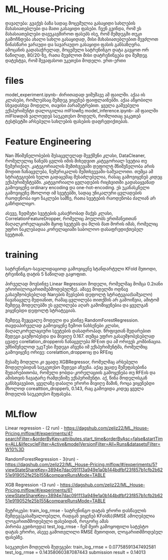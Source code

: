 ﻿# ML_House-Pricing
დავალება: გვაქვს ბაზა სადაც მოცემულია გასაყიდი სახლების მახასიათებლები და მათი გასაყიდი ფასები. ჩვენ გვინდა, რომ ეს მახასიათებლები დავუკავშიროთ ფასებს ისე, რომ შემდეგში თუკი გამოჩნდება ახალი სახლი გასაყიდად, მისი მახასიათებლებით შევძლოთ წინასწარი ვარაუდი და სავარაუდო გასაყიდი ფასის განსაზღვრა.  
ამოცანის გადასაჭრელად, მოცემული სატრენინგო დატა გავყოთ ორ ნაწილად, 80/20-ზე, რათა შევძლოთ მისი დატრენინგება და შემდეგ დატესტვა, რომ შევაფასოთ უკეთესი მოდელი. 
ერთ-ერთი 

# files
model_experiment.ipynb- ძირითადად ვიმუშავე ამ ფაილში. აქაა ის კლასები, რომლებსაც შემდეგ ვიყენებ ფაიფლაინებში. აქაა აწყობილი სხვადასხვა მოდელი, თავისი პარამეტრებით. ყველა გაშვებული ექსპერიმენტი დალოგილია mlFlowზე
model_inference.ipynb- ამ ფაილში mlFlowდან ვალოუდებ საუკეთესო მოდელს, რომლითაც ვაკეთებ ტესტსეტში არსებული სახლების ფასების დაფრედიქთებას. 

# Feature Engineering
Nan მნიშვნელობების შესაცვლელად შევქმენი კლასი, DataCleaner, რომელელიც ნანებს ცვლის იმის მიხედვით კატეგორიალ სვეტია თუ ნუმერიქალ. კატეგორიალის შემთხვევაში დეფოლტ მნიშვნელობა არის მოდით ჩანაცვლება, ნუმერიკალის შემთხვევაში-საშუალოთი. თუმცა ამ სტრატეგიების ხელთ გადაცემაც შესაძლებელია, რასაც გამოვიყენებ კიდეც ექსპერიმენტებში. 
კატეგორიალი ცვლადების რიცხვითში გადასაყვანად გამოვიყენე  ordinary encoding და one-hot-encoding. ეს უკანასკნელი გამოვიყენე მხოლოდ იმ სვეტებში, სადაც უნიკალური ცვლადების რაოდენობა იყო ნაკლები სამზე, რათა სვეტების რაოდენობა ძალიან არ გაზრდილიყო.  

ასევე, ზედმეტი სვეტების გასაქრობად მაქვს კლასი, CorrelationFeatureDropper, რომელიც პოულობს ერთმანეთთან მაღალკორელაციაში მყოფ სვეტებს და შლის მათ შორის იმას, რომელიც უფრო ნაკლებადაა კორელაციაში საბოლოო დასაფრედიქთებელ სვეტთან. 

# training
სატრენინგო-სავალიდაციოდ გამოვიყენე სტანდარტული KFold მეთოდი, ტრეინინგ დატის 5 ნაწილად გაყოფით.

პირველად მოვსინჯე Linear Regression მოდელი, რომელმაც მომცა 0.2იანი ერორი(ლოგარითმებმოდებულზე). ამავე მოდელში ოდნავ გასაუმჯობესებლად Nanების შევსების დეფოლტ სტრატეგია(საშუალო) ჩავანაცვლე მედიანით, რამაც ცვლილება თითქმის არ გამოიწვია, ამიტომ შემდეგ მოდელებში ეს ცვლილება აღარ გამომიყენებია და ყველგან ვიყენებდი დეფოლტ სტრატეგიას. 

შემდეგ შევცვალე მოდელი და ვსინჯე RandomForestRegression. თავდაპირველად გამოვიყენე ზემოთ ნახსენები კლასი, მაღალკორელაციური სვეტების დასადროპად. წრფივთან შედარებით შედეგი გაუმჯობესდა და მივიღე 0.167. თუმცა უფრო გასაუმჯობესებლად ცვადე corellation_dropperის ჩანაცვლება RFEით და ამ ორივეს კომბინაცია. უმნიშვნელოდ უკეTესი შედეგი აჩვენა იმ ექსპერიმენტმა, რომელშიც გამოვიყენე ორივე: corelattion_dropperიც და RFEიც 

მესამე მოდული კი ვცადე XGBRegressor, რომელმაც არსებული მოდელებიდან საუკეთესო შედეგი აჩვენა. აქაც ვცადე შემეფასებინა შედარებითობა, რომელი ჯობდა-კორელაციის გამოყენება თუ RFEის და ამისთვის ჩავატარე რამდენიმე ექსპერიმენტი. აქ, წინა მოდელისგან განსხვავებით, ყველაზე დაბალი ერორი მივიღე მაშინ, როცა ვიყენებდი მხოლოდ corealttion_dropperს, 0.143, რაც გამოვიდა კიდეც ყველა მოდელის საუკეთესო შეფასება. 

# MLflow
Linear regression - (2 run) - https://dagshub.com/zeliz22/ML_House-Pricing.mlflow/#/experiments/4?searchFilter=&orderByKey=attributes.start_time&orderByAsc=false&startTime=ALL&lifecycleFilter=Active&modelVersionFilter=All+Runs&datasetsFilter=W10%3D

RandomForestRegression - 3(run) - https://dagshub.com/zeliz22/ML_House-Pricing.mlflow/#/experiments/5?viewStateShareKey=3894e7dac091113a949e1a0b144bdfbf23f857b1cfb2b6251e919052fe25b155&compareRunsMode=TABLE

XGB Regression -(3 run) - https://dagshub.com/zeliz22/ML_House-Pricing.mlflow/#/experiments/6?viewStateShareKey=3894e7dac091113a949e1a0b144bdfbf23f857b1cfb2b6251e919052fe25b155&compareRunsMode=TABLE

მეტრიკები: train_log_rmse - სატრენინგო დატას ერორი დასწავლის შემდეგ(გასაშუალოებული, რადგან ვიყენებ KFoldს)(RMSE ამოღებულია ლოგარითმმოდებული ფასებიდან, როგორც ამას     
           პირობა გვთხოვდა)
           test_log_rmse - ჩემ მეირ გამოყოფილი სატესტო დატას ერორი, ასევე გამოთვლილი RMSE მეთოდით, ლოგარითმმოდებულ ფასებზე. 

 საუკეთესო მოდელის შედეგები: train_log_rmse = 0.07758591347492581
                               test_log_rmse = 0.14358060387087443
                               submission result = 0.14013


